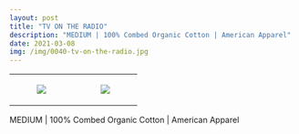 ```yaml
---
layout: post
title: "TV ON THE RADIO"
description: "MEDIUM | 100% Combed Organic Cotton | American Apparel"
date: 2021-03-08
img: /img/0040-tv-on-the-radio.jpg
---
```




<table style="width:100%;"><tr><td style="vertical-align:top;">
      <figure class="tmblr-full" data-orig-height="2048" data-orig-width="1365" data-orig-src="https://concertshirts.netlify.app/shirts/0040/0040-01.jpg"><img src="https://64.media.tumblr.com/425b910d2f0d79de09716514fdcafc42/1efd2c0aa98f363c-fd/s540x810/cc977f310e1d2d5284a2d40166f9099d339709f1.jpg" data-orig-height="2048" data-orig-width="1365" data-orig-src="https://concertshirts.netlify.app/shirts/0040/0040-01.jpg"/></figure></td>
    <td style="vertical-align:top;">
      <figure class="tmblr-full" data-orig-height="2048" data-orig-width="1365" data-orig-src="https://concertshirts.netlify.app/shirts/0040/0040-02.jpg"><img src="https://64.media.tumblr.com/e45289a7916b50cb4c0eee7cbc1f1a0f/1efd2c0aa98f363c-95/s540x810/bc080bf97df715e860282ebf4f2d89221218768f.jpg" data-orig-height="2048" data-orig-width="1365" data-orig-src="https://concertshirts.netlify.app/shirts/0040/0040-02.jpg"/></figure></td>
  </tr></table><p>
  MEDIUM | 100% Combed Organic Cotton | American Apparel
</p>
